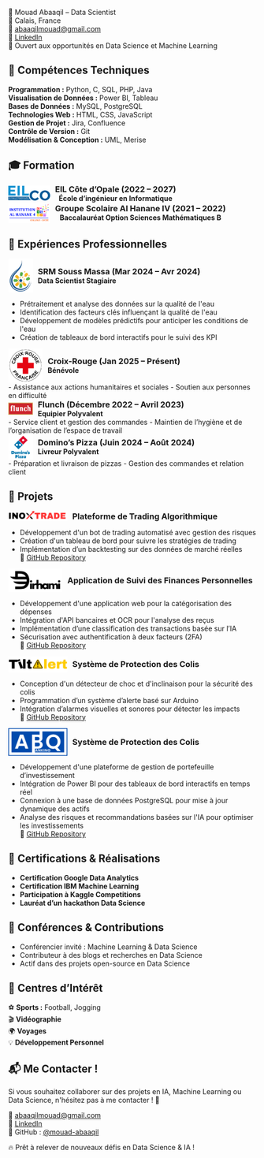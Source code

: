 🚀 Mouad Abaaqil – Data Scientist  
📍 Calais, France  
📧 abaaqilmouad@gmail.com  
🔗 [LinkedIn](https://www.linkedin.com/in/mouad-abaaqil)  
📌 Ouvert aux opportunités en Data Science et Machine Learning  

## 🔧 Compétences Techniques  
**Programmation :** Python, C, SQL, PHP, Java  
**Visualisation de Données :** Power BI, Tableau  
**Bases de Données :** MySQL, PostgreSQL  
**Technologies Web :** HTML, CSS, JavaScript  
**Gestion de Projet :** Jira, Confluence  
**Contrôle de Version :** Git  
**Modélisation & Conception :** UML, Merise  

## 🎓 Formation  
<div style="display: flex; align-items: center; gap: 10px;">
    <img src="assets/logos/eilco.png" width="85"/>
    <div style="display: flex; flex-direction: column; align-items: center;">
        <h3 style="margin: 0;">EIL Côte d’Opale (2022 – 2027)</h3>
        <p style="margin: 0; font-weight: bold;">École d’ingénieur en Informatique</p>
    </div>
</div>

<div style="display: flex; align-items: center; gap: 10px;">
    <img src="assets/logos/alhanane4.png" width="85"/>
    <div style="display: flex; flex-direction: column; align-items: center;">
        <h3 style="margin: 0;">Groupe Scolaire Al Hanane IV (2021 – 2022)</h3>
        <p style="margin: 0; font-weight: bold;">Baccalauréat Option Sciences Mathématiques B</p>
    </div>
</div>

## 💼 Expériences Professionnelles  
<div style="display: flex; align-items: center; gap: 10px;">
    <img src="assets/logos/srmsm.png" width="50"/>
    <div style="display: flex; flex-direction: column; align-items: flex-start;">
        <h3 style="margin: 0;">SRM Souss Massa (Mar 2024 – Avr 2024)</h3>
        <p style="margin: 0; font-weight: bold;">Data Scientist Stagiaire</p>
    </div>
</div>


- Prétraitement et analyse des données sur la qualité de l'eau  
- Identification des facteurs clés influençant la qualité de l'eau  
- Développement de modèles prédictifs pour anticiper les conditions de l'eau  
- Création de tableaux de bord interactifs pour le suivi des KPI  

<div style="display: flex; align-items: center; gap: 10px;">
    <img src="assets/logos/croixrouge.png" width="70"/>
    <div style="display: flex; flex-direction: column; align-items: flex-start;">
        <h3 style="margin: 0;">Croix-Rouge (Jan 2025 – Présent)</h3>
        <p style="margin: 0; font-weight: bold;">Bénévole</p>
    </div>
</div>
- Assistance aux actions humanitaires et sociales  
- Soutien aux personnes en difficulté  


<div style="display: flex; align-items: center; gap: 10px;">
    <img src="assets/logos/flunch.png" width="50"/>
    <div style="display: flex; flex-direction: column; align-items: flex-start;">
        <h3 style="margin: 0;">Flunch (Décembre 2022 – Avril 2023)</h3>
        <p style="margin: 0; font-weight: bold;">Equipier Polyvalent</p>
    </div>
</div>
- Service client et gestion des commandes  
- Maintien de l’hygiène et de l’organisation de l’espace de travail  


<div style="display: flex; align-items: center; gap: 10px;">
    <img src="assets/logos/dominos.png" width="50"/>
    <div style="display: flex; flex-direction: column; align-items: flex-start;">
        <h3 style="margin: 0;">Domino’s Pizza (Juin 2024 – Août 2024)</h3>
        <p style="margin: 0; font-weight: bold;">Livreur Polyvalent</p>
    </div>
</div>
- Préparation et livraison de pizzas  
- Gestion des commandes et relation client  

## 📌 Projets  
<div style="display: flex; align-items: center; gap: 10px;">
    <img src="assets/logos/inoxtrade.png" width="120"/>
    <h3 style="margin: 0; align-self: center;">Plateforme de Trading Algorithmique</h3>
</div>

- Développement d'un bot de trading automatisé avec gestion des risques  
- Création d'un tableau de bord pour suivre les stratégies de trading  
- Implémentation d’un backtesting sur des données de marché réelles  
🔗 [GitHub Repository](https://github.com/mouad-abaaqil)  

<div style="display: flex; align-items: center; gap: 10px;">
    <img src="assets/logos/dirhami.png" width="110"/>
    <h3 style="margin: 0; align-self: center;">Application de Suivi des Finances Personnelles</h3>
</div>

- Développement d'une application web pour la catégorisation des dépenses  
- Intégration d'API bancaires et OCR pour l'analyse des reçus  
- Implémentation d’une classification des transactions basée sur l’IA  
- Sécurisation avec authentification à deux facteurs (2FA)  
🔗 [GitHub Repository](https://github.com/mouad-abaaqil)  

<div style="display: flex; align-items: center; gap: 10px;">
    <img src="assets/logos/tiltalert.png" width="120"/>
    <h3 style="margin: 0; align-self: center;">Système de Protection des Colis</h3>
</div>

- Conception d'un détecteur de choc et d'inclinaison pour la sécurité des colis  
- Programmation d’un système d’alerte basé sur Arduino  
- Intégration d’alarmes visuelles et sonores pour détecter les impacts  
🔗 [GitHub Repository](https://github.com/mouad-abaaqil)  

<div style="display: flex; align-items: center; gap: 10px;">
    <img src="assets/logos/abq_banking.png" width="120"/>
    <h3 style="margin: 0; align-self: center;">Système de Protection des Colis</h3>
</div>

- Développement d'une plateforme de gestion de portefeuille d’investissement  
- Intégration de Power BI pour des tableaux de bord interactifs en temps réel  
- Connexion à une base de données PostgreSQL pour mise à jour dynamique des actifs  
- Analyse des risques et recommandations basées sur l'IA pour optimiser les investissements  
🔗 [GitHub Repository](https://github.com/mouad-abaaqil)  


## 📜 Certifications & Réalisations  

- **Certification Google Data Analytics**  
- **Certification IBM Machine Learning**  
- **Participation à Kaggle Competitions**  
- **Lauréat d’un hackathon Data Science**  

## 🎤 Conférences & Contributions 

- Conférencier invité : Machine Learning & Data Science  
- Contributeur à des blogs et recherches en Data Science  
- Actif dans des projets open-source en Data Science  

## 🎯 Centres d’Intérêt  

⚽ **Sports :** Football, Jogging  
🎬 **Vidéographie**  
🌍 **Voyages**  
💡 **Développement Personnel**  

## 📬 Me Contacter !  

Si vous souhaitez collaborer sur des projets en IA, Machine Learning ou Data Science, n'hésitez pas à me contacter ! 🚀  

📧 abaaqilmouad@gmail.com  
🔗 [LinkedIn](https://www.linkedin.com/in/mouad-abaaqil)  
📌 GitHub : [@mouad-abaaqil](https://github.com/mouad-abaaqil)  

🔥 Prêt à relever de nouveaux défis en Data Science & IA !
